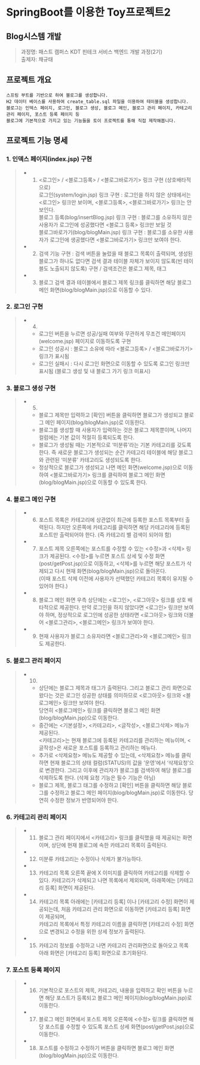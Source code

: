 # SpringBoot를 이용한 Toy프로젝트2
## Blog시스템 개발
> 과정명: 패스트 캠퍼스 KDT 핀테크 서비스 백엔드 개발 과정(2기)  
> 출제자: 채규태

## 프로젝트 개요
```
스프링 부트를 기반으로 하여 블로그를 생성합니다.
H2 데이터 베이스를 사용하여 create_table.sql 파일을 이용하여 테이블을 생성합니다.
블로그는 인덱스 페이지, 로그인, 블로그 생성, 블로그 메인, 블로그 관리 페이지, 카테고리 관리 페이지, 포스트 등록 페이지 등
블로그에 기본적으로 가지고 있는 기능들을 토이 프로젝트를 통해 직접 제작해봅니다.
```

## 프로젝트 기능 명세
### 1. 인덱스 페이지(index.jsp) 구현
> - 1) <로그인> / <블로그등록> / <블로그바로가기> 링크 구현 (상호배타적으로)  
로그인(system/login.jsp) 링크 구현 : 로그인을 하지 않은 상태에서는 <로그인> 링크만 보이며, <블로그등록>, <블로그바로가기> 링크는 안보인다.  
블로그 등록(blog/insertBlog.jsp) 링크 구현 : 블로그를 소유하지 않은 사용자가 로그인에 성공했다면 <블로그 등록> 링크만 보일 것  
블로그바로가기(blog/blogMain.jsp) 링크 구현 : 블로그를 소유한 사용자가 로그인에 생공했다면 <블로그바로가기> 링크만 보여야 한다.  
> - 2) 검색 기능 구현 : 검색 버튼을 눌렀을 때 블로그 목록이 출력되며, 생성된 블로그가 하나도 없다면 검색 결과 테이블 자체가 보이지 않도록(빈 테이블도 노출되지 않도록) 구현
/ 검색조건은 블로그 제목, 태그
> - 3) 블로그 검색 결과 테이블에서 블로그 제목 링크를 클릭하면 해당 블로그 메인 화면(blog/blogMain.jsp)으로 이동할 수 있다.

 
### 2. 로그인 구현
> - 4) 
>   - 로그인 버튼을 누르면 성공/실패 여부와 무관하게 무조건 메인페이지 (welcome.jsp) 페이지로 이동하도록 구현
>   - 로그인 성공시 : 블로그 소유에 따라 <블로그등록> / <블로그바로가기> 링크가 표시됨
>   - 로그인 실패시 : 다시 로그인 화면으로 이동할 수 있도록 로그인 링크만 표시됨 (블로그 생성 및 내 블로그 가기 링크 미표시)

### 3. 블로그 생성 구현
> - 5)
>   - 블로그 제목만 입력하고 [확인] 버튼을 클릭하면 블로그가 생성되고 블로그 메인 페이지(blog/blogMain.jsp)로 이동한다.  
>   - 블로그를 생성할 때 사용자가 입력하는 것은 블로그 제목뿐이며, 나머지 컬럼에는 기본 값이 적절히 등록되도록 한다.  
>   - 블로그가 생성될 때는 기본적으로 ‘미분류’라는 기본 카테고리를 갖도록 한다. 즉 새로운 블로그가 생성되는 순간 카테고리 테이블에 해당 블로그와 관련된 ‘미분류’ 카테고리도 생성되도록 한다.  
>   - 정상적으로 블로그가 생성되고 나면 메인 화면(welcome.jsp)으로 이동하여 <블로그바로가기> 링크를 클릭하여 블로그 메인 화면(blog/blogMain.jsp)으로 이동할 수 있도록 한다.  

### 4. 블로그 메인 구현
> - 6) 포스트 목록은 카테고리에 상관없이 최근에 등록한 포스트 목록부터 출력된다. 하지만 오른쪽에 카테고리를 클릭하면 해당 카테고리에 등록된 포스트만 출력되어야 한다. (즉 카테고리 별 검색이 되어야 함)
> - 7) 포스트 제목 오른쪽에는 포스트를 수정할 수 있는 <수정>과 <삭제> 링크가 제공된다.  <수정>를 누르면 포스트 상세 및 수정 화면(post/getPost.jsp)으로 이동하고, <삭제>를 누르면 해당 포스트가 삭제되고 다시 현재 화면(blog/blogMain.jsp)으로 돌아온다.  
(이때 포스트 삭제 이전에 사용자가 선택했던 카테고리 목록이 유지될 수 있어야 한다.)
> - 8) 블로그 메인 화면 우측 상단에는 <로그인>, <로그아웃> 링크를 상호 배타적으로 제공한다. 만약 로그인을 하지 않았다면 <로그인> 링크만 보여야 하며, 정상적으로 로그인에 성공한 상태라면 <로그아웃> 링크와 더불어 <블로그관리>, <블로그메인> 링크가 보여야 한다.
> - 9) 현재 사용자가 블로그 소유자라면 <블로그관리>와 <블로그메인> 링크도 제공한다.

### 5. 블로그 관리 페이지
> - 10)
>   - 상단에는 블로그 제목과 태그가 출력된다. 그리고 블로그 관리 화면으로 왔다는 것은 로그인 성공한 상태를 의미하므로 <로그아웃> 링크와 <블로그메인> 링크만 보여야 한다.  
당연히 <블로그메인> 링크를 클릭하면 블로그 메인 화면(blog/blogMain.jsp)으로 이동한다.
>   - 중간에는 <기본설정>, <카테고리>, <글작성>, <블로그삭제> 메뉴가 제공된다.  
<카테고리>는 현재 블로그에 등록된 카테고리를 관리하는 메뉴이며, <글작성>은 새로운 포스트를 등록하고 관리하는 메뉴다. 
>   - 추가로 <삭제요청> 메뉴도 제공할 수 있는데, <삭제요청> 메뉴를 클릭하면 현재 블로그의 상태 컬럼(STATUS)의 값을 ‘운영’에서 ‘삭제요청’으로 변경한다. 그리고 이후에 관리자가 블로그를 검색하여 해당 블로그를 삭제하도록 한다. (삭제 요청 기능은 필수 기능은 아님)
>   - 블로그 제목, 블로그 태그를 수정하고 [확인] 버튼을 클릭하면 해당 블로그를 수정하고 블로그 메인 페이지(blog/blogMain.jsp)로 이동한다. 당연히 수정한 정보가 반영되어야 한다. 

### 6. 카테고리 관리 페이지
> - 11) 블로그 관리 페이지에서 <카테고리> 링크를 클릭했을 때 제공되는 화면이며, 상단에 현재 블로그에 속한 카테고리 목록이 출력된다.
> - 12) 미분류 카테고리는 수정이나 삭제가 불가능하다.
> - 13) 카테고리 목록 오른쪽 끝에 X 이미지를 클릭하여 카테고리를 삭제할 수 있다. 카테고리가 삭제되고 나면 목록에서 제외되며, 아래쪽에는 [카테고리 등록] 화면이 제공된다.
> - 14) 카테고리 목록 아래에는 [카테고리 등록] 이나 [카테고리 수정] 화면이 제공되는데, 처음 카테고리 관리 화면으로 이동하면 [카테고리 등록] 화면이 제공되며,  
카테고리 목록에서 특정 카테고리 이름을 클릭하면 [카테고리 수정] 화면으로 변경되고 수정을 위한 상세 정보가 출력된다.
> - 15) 카테고리 정보를 수정하고 나면 카테고리 관리화면으로 돌아오고 목록 아래 화면은 [카테고리 등록] 화면으로 초기화된다.

### 7. 포스트 등록 페이지
> - 16) 기본적으로 포스트의 제목, 카테고리, 내용을 입력하고 확인 버튼을 누르면 해당 포스트가 등록되고 블로그 메인 페이지(blog/blogMain.jsp)로 이동한다.
> - 17) 블로그 메인 화면에서 포스트 제목 오른쪽에 <수정> 링크를 클릭하면 해당 포스트를 수정할 수 있도록 포스트 상세 화면(post/getPost.jsp)으로 이동한다.
> - 18) 포스트를 수정하고 수정하기 버튼을 클릭하면 블로그 메인 화면(blog/blogMain.jsp)으로 이동한다.
